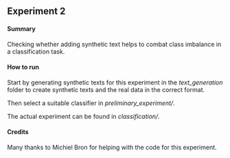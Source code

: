 ## Experiment 2

#### Summary
Checking whether adding synthetic text helps to combat class imbalance in a classification task.

#### How to run
Start by generating synthetic texts for this experiment in the *text_generation* folder to create synthetic texts and the real data in the correct format.

Then select a suitable classifier in *preliminary_experiment/*.

The actual experiment can be found in *classification/*.

#### Credits
Many thanks to Michiel Bron for helping with the code for this experiment.
